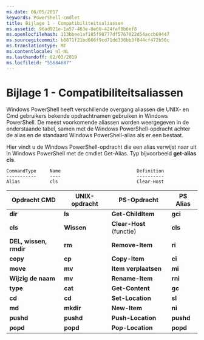 ```yaml
---
ms.date: 06/05/2017
keywords: PowerShell-cmdlet
title: Bijlage 1 - Compatibiliteitsaliassen
ms.assetid: 96ad921e-1a57-463e-8e60-424faf8b6ef8
ms.openlocfilehash: 113bbee1af185f98777df5767022d54accb69447
ms.sourcegitcommit: b6871f21bd666f9cd71dd336bb3f844cf472b56c
ms.translationtype: MT
ms.contentlocale: nl-NL
ms.lasthandoff: 02/03/2019
ms.locfileid: "55684687"
---
```

# <a name="appendix-1---compatibility-aliases"></a>Bijlage 1 - Compatibiliteitsaliassen

Windows PowerShell heeft verschillende overgang aliassen die UNIX- en Cmd gebruikers bekende opdrachtnamen gebruiken in Windows PowerShell. De meest voorkomende aliassen worden weergegeven in de onderstaande tabel, samen met de Windows PowerShell-opdracht achter de alias en de standaard Windows PowerShell-alias als er een bestaat.

Hier vindt u de Windows PowerShell-opdracht die een alias verwijst naar uit in Windows PowerShell met de cmdlet Get-Alias. Typ bijvoorbeeld **get-alias cls**.

```
CommandType     Name                            Definition
-----------     ----                            ----------
Alias           cls                             Clear-Host
```

|Opdracht CMD|UNIX-opdracht|PS-Opdracht|PS Alias|
|---------------|----------------|--------------|------------|
|**dir**|**ls**|**Get-ChildItem**|**gci**|
|**cls**|**Wissen**|**Clear-Host** (functie)|**cls**|
|**DEL, wissen, rmdir**|**rm**|**Remove-Item**|**ri**|
|**copy**|**cp**|**Copy-Item**|**ci**|
|**move**|**mv**|**Item verplaatsen**|**mi**|
|**Wijzig de naam**|**mv**|**Rename-Item**|**rni**|
|**type**|**cat**|**Get-Content**|**gc**|
|**cd**|**cd**|**Set-Location**|**sl**|
|**md**|**mkdir**|**New-Item**|**ni**|
|**pushd**|**pushd**|**Push-Location**|**pushd**|
|**popd**|**popd**|**Pop-Location**|**popd**|